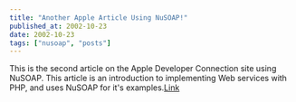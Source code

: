 ```yaml
---
title: "Another Apple Article Using NuSOAP!"
published_at: 2002-10-23
date: 2002-10-23
tags: ["nusoap", "posts"]
---
```

This is the second article on the Apple Developer Connection site using NuSOAP. This article is an introduction to implementing Web services with PHP, and uses NuSOAP for it's examples.[Link](http://developer.apple.com/internet/webservices/soapphp.html)